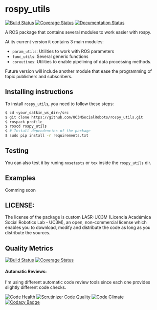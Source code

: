 # rospy_utils
[![Build Status](https://travis-ci.org/UC3MSocialRobots/rospy_utils.svg?branch=indigo-devel)](https://travis-ci.org/UC3MSocialRobots/rospy_utils)
[![Coverage Status](https://coveralls.io/repos/UC3MSocialRobots/rospy_utils/badge.svg?branch=indigo-devel)](https://coveralls.io/r/UC3MSocialRobots/rospy_utils?branch=indigo-devel)
[![Documentation Status](https://readthedocs.org/projects/rospy-utils/badge/?version=latest)](https://readthedocs.org/projects/rospy-utils/?badge=latest)


A ROS package that contains several modules to work easier with rospy.

At its current version it contains 3 main modules:

- `param_utils`: Utilities to work with ROS parameters
- `func_utils`: Several generic functions 
- `coroutines`: Utilities to enable pipelining of data processing methods.

Future version will include another module that ease the programming of topic publishers and subscribers.

## Installing instructions

To install `rospy_utils`, you need to follow these steps:

```bash
$ cd <your_catkin_ws_dir>/src
$ git clone https://github.com/UC3MSocialRobots/rospy_utils.git
$ rospack profile
$ roscd rospy_utils
$ # Install dependencies of the package
$ sudo pip install -r requirements.txt
```

## Testing

You can also test it by runing `nosetests` or `tox` inside the `rospy_utils` dir.


## Examples

Comming soon

## LICENSE:

The license of the package is custom LASR-UC3M (Licencia Académica Social Robotics Lab - UC3M), an open, non-commercial license which enables you to download, modify and distribute the code as long as you distribute the sources.  


## Quality Metrics

[![Build Status](https://travis-ci.org/UC3MSocialRobots/rospy_utils.svg?branch=indigo-devel)](https://travis-ci.org/UC3MSocialRobots/rospy_utils)
[![Coverage Status](https://coveralls.io/repos/UC3MSocialRobots/rospy_utils/badge.svg?branch=indigo-devel)](https://coveralls.io/r/UC3MSocialRobots/rospy_utils?branch=indigo-devel)

#### Automatic Reviews:
I'm using different automatic code review tools since each one provides slightly different code checks. 

[![Code Health](https://landscape.io/github/UC3MSocialRobots/rospy_utils/indigo-devel/landscape.svg)](https://landscape.io/github/UC3MSocialRobots/rospy_utils/indigo-devel)
[![Scrutinizer Code Quality](https://scrutinizer-ci.com/g/UC3MSocialRobots/rospy_utils/badges/quality-score.png?b=indigo-devel)](https://scrutinizer-ci.com/g/UC3MSocialRobots/rospy_utils/?branch=indigo-devel)
[![Code Climate](https://codeclimate.com/github/UC3MSocialRobots/rospy_utils/badges/gpa.svg)](https://codeclimate.com/github/UC3MSocialRobots/rospy_utils)
[![Codacy Badge](https://www.codacy.com/project/badge/fa51233d02db472eaab9fb0351b40fee)](https://www.codacy.com/app/vgonpa/rospy_utils)


